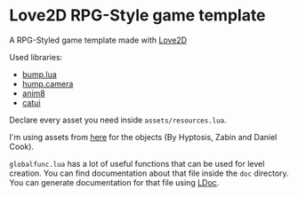 # Love2D RPG-Style game template
A RPG-Styled game template made with [Love2D](https://love2d.org/)

Used libraries:
* [bump.lua](https://github.com/kikito/bump.lua)
* [hump.camera](https://hump.readthedocs.io/en/latest/camera.html)
* [anim8](https://github.com/kikito/anim8)
* [catui](https://github.com/wilhantian/catui)

Declare every asset you need inside `assets/resources.lua`.

I'm using assets from [here](https://opengameart.org/content/castle-tiles-for-rpgs) for the objects (By Hyptosis, Zabin and Daniel Cook).

`globalfunc.lua` has a lot of useful functions that can be used for level creation.
You can find documentation about that file inside the `doc` directory.
You can generate documentation for that file using [LDoc](https://github.com/lunarmodules/LDoc).
